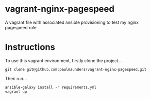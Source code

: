 # vagrant-nginx-pagespeed
A vagrant file with associated ansible provisioning to test my nginx pagespeed role

# Instructions
To use this vagrant environment, firstly clone the project...
```
git clone git@github.com:paulmaunders/vagrant-nginx-pagespeed.git
```
Then run...
```
ansible-galaxy install -r requirements.yml
vagrant up
```
